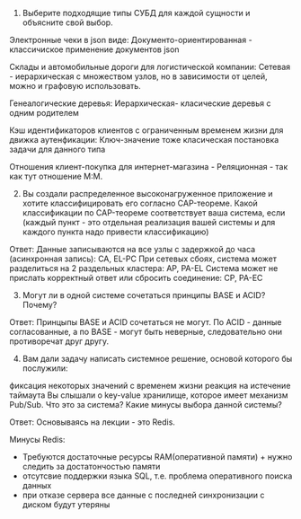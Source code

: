 1. Выберите подходящие типы СУБД для каждой сущности и объясните свой выбор.

Электронные чеки в json виде: Документо-ориентированная - классичиское применение документов json

Склады и автомобильные дороги для логистической компании: Сетевая - иерархическая с множеством узлов, 
но в зависимости от целей, можно и графовую использовать.

Генеалогические деревья: Иерархическая- класические деревья с одним родителем

Кэш идентификаторов клиентов с ограниченным временем жизни для движка аутенфикации: Ключ-значение тоже класическая постановка задачи для данного типа

Отношения клиент-покупка для интернет-магазина - Реляционная - так как тут отношение М:М.

2. Вы создали распределенное высоконагруженное приложение и хотите классифицировать его согласно CAP-теореме. Какой классификации по CAP-теореме соответствует ваша система, если (каждый пункт - это отдельная реализация вашей системы и для каждого пункта надо привести классификацию)

Ответ:
Данные записываются на все узлы с задержкой до часа (асинхронная запись): CA, EL-PC
При сетевых сбоях, система может разделиться на 2 раздельных кластера: AP, PA-EL
Система может не прислать корректный ответ или сбросить соединение: CP, PA-EC

3. Могут ли в одной системе сочетаться принципы BASE и ACID? Почему?

Ответ:
Принцыпы BASE и ACID сочетаться не могут. По ACID - данные согласованные, а по BASE - могут быть неверные, следовательно они противоречат друг другу.

4. Вам дали задачу написать системное решение, основой которого бы послужили:

фиксация некоторых значений с временем жизни
реакция на истечение таймаута
Вы слышали о key-value хранилище, которое имеет механизм Pub/Sub. Что это за система? Какие минусы выбора данной системы?

Ответ:
Основываясь на лекции - это Redis.

Минусы Redis:
* Требуются достаточные ресурсы RAM(оперативной памяти) + нужно следить за достатончостью памяти 
* отсутсвие поддержки  языка SQL, т.е. проблема оперативного поиска данных  
* при отказе сервера все данные с последней синхронизации с диском будут утеряны
